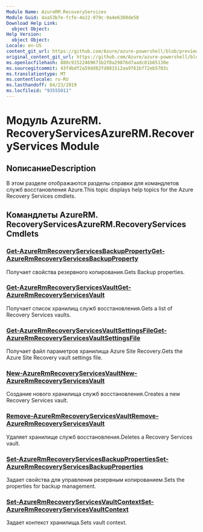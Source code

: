 ```yaml
---
Module Name: AzureRM.RecoveryServices
Module Guid: 4aa53b7e-fcfe-4e22-979c-9a4e6380de58
Download Help Link:
  object Object: 
Help Version:
  object Object: 
Locale: en-US
content_git_url: https://github.com/Azure/azure-powershell/blob/preview/src/ResourceManager/RecoveryServices/Commands.RecoveryServices/help/AzureRM.RecoveryServices.md
original_content_git_url: https://github.com/Azure/azure-powershell/blob/preview/src/ResourceManager/RecoveryServices/Commands.RecoveryServices/help/AzureRM.RecoveryServices.md
ms.openlocfilehash: 880c91522469671b2f0a29876d7aadc81b65130e
ms.sourcegitcommit: 43f4bdf2a59dd82fd881512aa9761bf72eb5703c
ms.translationtype: MT
ms.contentlocale: ru-RU
ms.lasthandoff: 04/23/2019
ms.locfileid: "93555011"
---
```

# <span data-ttu-id="b81d4-101">Модуль AzureRM. RecoveryServices</span><span class="sxs-lookup"><span data-stu-id="b81d4-101">AzureRM.RecoveryServices Module</span></span>
## <span data-ttu-id="b81d4-102">Nописание</span><span class="sxs-lookup"><span data-stu-id="b81d4-102">Description</span></span>
<span data-ttu-id="b81d4-103">В этом разделе отображаются разделы справки для командлетов служб восстановления Azure.</span><span class="sxs-lookup"><span data-stu-id="b81d4-103">This topic displays help topics for the Azure Recovery Services cmdlets.</span></span>

## <span data-ttu-id="b81d4-104">Командлеты AzureRM. RecoveryServices</span><span class="sxs-lookup"><span data-stu-id="b81d4-104">AzureRM.RecoveryServices Cmdlets</span></span>
### [<span data-ttu-id="b81d4-105">Get-AzureRmRecoveryServicesBackupProperty</span><span class="sxs-lookup"><span data-stu-id="b81d4-105">Get-AzureRmRecoveryServicesBackupProperty</span></span>](Get-AzureRmRecoveryServicesBackupProperty.md)
<span data-ttu-id="b81d4-106">Получает свойства резервного копирования.</span><span class="sxs-lookup"><span data-stu-id="b81d4-106">Gets Backup properties.</span></span>

### [<span data-ttu-id="b81d4-107">Get-AzureRmRecoveryServicesVault</span><span class="sxs-lookup"><span data-stu-id="b81d4-107">Get-AzureRmRecoveryServicesVault</span></span>](Get-AzureRmRecoveryServicesVault.md)
<span data-ttu-id="b81d4-108">Получает список хранилищ служб восстановления.</span><span class="sxs-lookup"><span data-stu-id="b81d4-108">Gets a list of Recovery Services vaults.</span></span>

### [<span data-ttu-id="b81d4-109">Get-AzureRmRecoveryServicesVaultSettingsFile</span><span class="sxs-lookup"><span data-stu-id="b81d4-109">Get-AzureRmRecoveryServicesVaultSettingsFile</span></span>](Get-AzureRmRecoveryServicesVaultSettingsFile.md)
<span data-ttu-id="b81d4-110">Получает файл параметров хранилища Azure Site Recovery.</span><span class="sxs-lookup"><span data-stu-id="b81d4-110">Gets the Azure Site Recovery vault settings file.</span></span>

### [<span data-ttu-id="b81d4-111">New-AzureRmRecoveryServicesVault</span><span class="sxs-lookup"><span data-stu-id="b81d4-111">New-AzureRmRecoveryServicesVault</span></span>](New-AzureRmRecoveryServicesVault.md)
<span data-ttu-id="b81d4-112">Создание нового хранилища служб восстановления.</span><span class="sxs-lookup"><span data-stu-id="b81d4-112">Creates a new Recovery Services vault.</span></span>

### [<span data-ttu-id="b81d4-113">Remove-AzureRmRecoveryServicesVault</span><span class="sxs-lookup"><span data-stu-id="b81d4-113">Remove-AzureRmRecoveryServicesVault</span></span>](Remove-AzureRmRecoveryServicesVault.md)
<span data-ttu-id="b81d4-114">Удаляет хранилище служб восстановления.</span><span class="sxs-lookup"><span data-stu-id="b81d4-114">Deletes a Recovery Services vault.</span></span>

### [<span data-ttu-id="b81d4-115">Set-AzureRmRecoveryServicesBackupProperties</span><span class="sxs-lookup"><span data-stu-id="b81d4-115">Set-AzureRmRecoveryServicesBackupProperties</span></span>](Set-AzureRmRecoveryServicesBackupProperties.md)
<span data-ttu-id="b81d4-116">Задает свойства для управления резервным копированием.</span><span class="sxs-lookup"><span data-stu-id="b81d4-116">Sets the properties for backup management.</span></span>

### [<span data-ttu-id="b81d4-117">Set-AzureRmRecoveryServicesVaultContext</span><span class="sxs-lookup"><span data-stu-id="b81d4-117">Set-AzureRmRecoveryServicesVaultContext</span></span>](Set-AzureRmRecoveryServicesVaultContext.md)
<span data-ttu-id="b81d4-118">Задает контекст хранилища.</span><span class="sxs-lookup"><span data-stu-id="b81d4-118">Sets vault context.</span></span>

